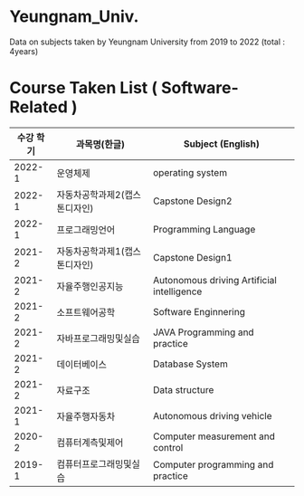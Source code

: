 # Yeungnam_Univ.
Data on subjects taken by Yeungnam University from 2019 to 2022 (total : 4years)

# Course Taken List ( Software-Related )

<div>

| 수강 학기  | 과목명(한글) | Subject (English)|
|--|--|--|
|2022-1|운영체제|operating system|
|2022-1|자동차공학과제2(캡스톤디자인)|Capstone Design2|
|2022-1|프로그래밍언어|Programming Language|
|2021-2|자동차공학과제1(캡스톤디자인)|Capstone Design1|
|2021-2|자율주행인공지능|Autonomous driving Artificial intelligence|
|2021-2|소프트웨어공학|Software Enginnering|
|2021-2|자바프로그래밍및실습|JAVA Programming and practice|
|2021-2|데이터베이스|Database System|
|2021-2|자료구조|Data structure|
|2021-1|자율주행자동차|Autonomous driving vehicle|
|2020-2|컴퓨터계측및제어|Computer measurement and control|
|2019-1|컴퓨터프로그래밍및실습|Computer programming and practice|

<div>
